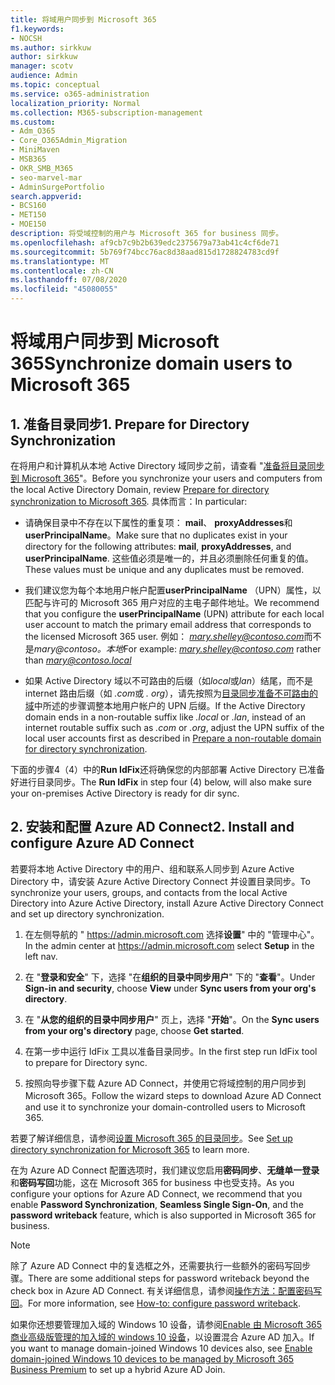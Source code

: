 ```yaml
---
title: 将域用户同步到 Microsoft 365
f1.keywords:
- NOCSH
ms.author: sirkkuw
author: sirkkuw
manager: scotv
audience: Admin
ms.topic: conceptual
ms.service: o365-administration
localization_priority: Normal
ms.collection: M365-subscription-management
ms.custom:
- Adm_O365
- Core_O365Admin_Migration
- MiniMaven
- MSB365
- OKR_SMB_M365
- seo-marvel-mar
- AdminSurgePortfolio
search.appverid:
- BCS160
- MET150
- MOE150
description: 将受域控制的用户与 Microsoft 365 for business 同步。
ms.openlocfilehash: af9cb7c9b2b639edc2375679a73ab41c4cf6de71
ms.sourcegitcommit: 5b769f74bcc76ac8d38aad815d1728824783cd9f
ms.translationtype: MT
ms.contentlocale: zh-CN
ms.lasthandoff: 07/08/2020
ms.locfileid: "45080055"
---
```

# <a name="synchronize-domain-users-to-microsoft-365"></a><span data-ttu-id="87933-103">将域用户同步到 Microsoft 365</span><span class="sxs-lookup"><span data-stu-id="87933-103">Synchronize domain users to Microsoft 365</span></span>

## <a name="1-prepare-for-directory-synchronization"></a><span data-ttu-id="87933-104">1. 准备目录同步</span><span class="sxs-lookup"><span data-stu-id="87933-104">1. Prepare for Directory Synchronization</span></span> 

<span data-ttu-id="87933-105">在将用户和计算机从本地 Active Directory 域同步之前，请查看 "[准备将目录同步到 Microsoft 365](https://docs.microsoft.com/office365/enterprise/prepare-for-directory-synchronization)"。</span><span class="sxs-lookup"><span data-stu-id="87933-105">Before you synchronize your users and computers from the local Active Directory Domain, review [Prepare for directory synchronization to Microsoft 365](https://docs.microsoft.com/office365/enterprise/prepare-for-directory-synchronization).</span></span> <span data-ttu-id="87933-106">具体而言：</span><span class="sxs-lookup"><span data-stu-id="87933-106">In particular:</span></span>

   - <span data-ttu-id="87933-107">请确保目录中不存在以下属性的重复项： **mail**、 **proxyAddresses**和**userPrincipalName**。</span><span class="sxs-lookup"><span data-stu-id="87933-107">Make sure that no duplicates exist in your directory for the following attributes: **mail**, **proxyAddresses**, and **userPrincipalName**.</span></span> <span data-ttu-id="87933-108">这些值必须是唯一的，并且必须删除任何重复的值。</span><span class="sxs-lookup"><span data-stu-id="87933-108">These values must be unique and any duplicates must be removed.</span></span>
   
   - <span data-ttu-id="87933-109">我们建议您为每个本地用户帐户配置**userPrincipalName** （UPN）属性，以匹配与许可的 Microsoft 365 用户对应的主电子邮件地址。</span><span class="sxs-lookup"><span data-stu-id="87933-109">We recommend that you configure the **userPrincipalName** (UPN) attribute for each local user account to match the primary email address that corresponds to the licensed Microsoft 365 user.</span></span> <span data-ttu-id="87933-110">例如： *mary.shelley@contoso.com*而不是*mary@contoso。本地*</span><span class="sxs-lookup"><span data-stu-id="87933-110">For example: *mary.shelley@contoso.com* rather than *mary@contoso.local*</span></span>
   
   - <span data-ttu-id="87933-111">如果 Active Directory 域以不可路由的后缀（如*local*或*lan*）结尾，而不是 internet 路由后缀（如 *.com*或 *. org*），请先按照为[目录同步准备不可路由的域](https://docs.microsoft.com/office365/enterprise/prepare-a-non-routable-domain-for-directory-synchronization)中所述的步骤调整本地用户帐户的 UPN 后缀。</span><span class="sxs-lookup"><span data-stu-id="87933-111">If the Active Directory domain ends in a non-routable suffix like *.local* or *.lan*, instead of an internet routable suffix such as *.com* or *.org*, adjust the UPN suffix of the local user accounts first as described in [Prepare a non-routable domain for directory synchronization](https://docs.microsoft.com/office365/enterprise/prepare-a-non-routable-domain-for-directory-synchronization).</span></span> 

<span data-ttu-id="87933-112">下面的步骤4（4）中的**Run IdFix**还将确保您的内部部署 Active Directory 已准备好进行目录同步。</span><span class="sxs-lookup"><span data-stu-id="87933-112">The **Run IdFix** in step four (4) below, will also make sure your on-premises Active Directory is ready for dir sync.</span></span>

## <a name="2-install-and-configure-azure-ad-connect"></a><span data-ttu-id="87933-113">2. 安装和配置 Azure AD Connect</span><span class="sxs-lookup"><span data-stu-id="87933-113">2. Install and configure Azure AD Connect</span></span>

<span data-ttu-id="87933-114">若要将本地 Active Directory 中的用户、组和联系人同步到 Azure Active Directory 中，请安装 Azure Active Directory Connect 并设置目录同步。</span><span class="sxs-lookup"><span data-stu-id="87933-114">To synchronize your users, groups, and contacts from the local Active Directory into Azure Active Directory, install Azure Active Directory Connect and set up directory synchronization.</span></span> 

 1. <span data-ttu-id="87933-115">在左侧导航的 " <a href="https://go.microsoft.com/fwlink/p/?linkid=2024339" target="_blank">https://admin.microsoft.com</a> 选择**设置**" 中的 "管理中心"。</span><span class="sxs-lookup"><span data-stu-id="87933-115">In the admin center at <a href="https://go.microsoft.com/fwlink/p/?linkid=2024339" target="_blank">https://admin.microsoft.com</a> select **Setup** in the left nav.</span></span>

 2. <span data-ttu-id="87933-116">在 "**登录和安全**" 下，选择 "在**组织的目录中同步用户**" 下的 "**查看**"。</span><span class="sxs-lookup"><span data-stu-id="87933-116">Under **Sign-in and security**, choose **View**  under **Sync users from your org's directory**.</span></span>

 3. <span data-ttu-id="87933-117">在 "**从您的组织的目录中同步用户**" 页上，选择 "**开始**"。</span><span class="sxs-lookup"><span data-stu-id="87933-117">On the **Sync users from your org's directory** page, choose **Get started**.</span></span>

 4. <span data-ttu-id="87933-118">在第一步中运行 IdFix 工具以准备目录同步。</span><span class="sxs-lookup"><span data-stu-id="87933-118">In the first step  run IdFix tool to prepare for Directory sync.</span></span>

 5. <span data-ttu-id="87933-119">按照向导步骤下载 Azure AD Connect，并使用它将域控制的用户同步到 Microsoft 365。</span><span class="sxs-lookup"><span data-stu-id="87933-119">Follow the wizard steps to download Azure AD Connect and use it to synchronize your domain-controlled users to Microsoft 365.</span></span>


<span data-ttu-id="87933-120">若要了解详细信息，请参阅[设置 Microsoft 365 的目录同步](https://docs.microsoft.com/office365/enterprise/set-up-directory-synchronization)。</span><span class="sxs-lookup"><span data-stu-id="87933-120">See [Set up directory synchronization for Microsoft 365](https://docs.microsoft.com/office365/enterprise/set-up-directory-synchronization) to learn more.</span></span>

<span data-ttu-id="87933-121">在为 Azure AD Connect 配置选项时，我们建议您启用**密码同步**、**无缝单一登录**和**密码写回**功能，这在 Microsoft 365 for business 中也受支持。</span><span class="sxs-lookup"><span data-stu-id="87933-121">As you configure your options for Azure AD Connect, we recommend that you enable **Password Synchronization**, **Seamless Single Sign-On**, and the **password writeback** feature, which is also supported in Microsoft 365 for business.</span></span>

> [!NOTE]
> <span data-ttu-id="87933-122">除了 Azure AD Connect 中的复选框之外，还需要执行一些额外的密码写回步骤。</span><span class="sxs-lookup"><span data-stu-id="87933-122">There are some additional steps for password writeback beyond the check box in Azure AD Connect.</span></span> <span data-ttu-id="87933-123">有关详细信息，请参阅[操作方法：配置密码写回](https://docs.microsoft.com/azure/active-directory/authentication/howto-sspr-writeback)。</span><span class="sxs-lookup"><span data-stu-id="87933-123">For more information, see [How-to: configure password writeback](https://docs.microsoft.com/azure/active-directory/authentication/howto-sspr-writeback).</span></span> 

<span data-ttu-id="87933-124">如果你还想要管理加入域的 Windows 10 设备，请参阅[Enable 由 Microsoft 365 商业高级版管理的加入域的 windows 10 设备](manage-windows-devices.md)，以设置混合 Azure AD 加入。</span><span class="sxs-lookup"><span data-stu-id="87933-124">If you want to manage domain-joined Windows 10 devices also, see [Enable domain-joined Windows 10 devices to be managed by Microsoft 365 Business Premium](manage-windows-devices.md) to set up a hybrid Azure AD Join.</span></span> 